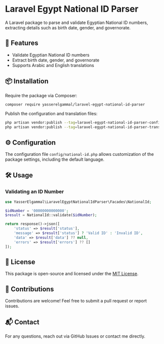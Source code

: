 # Laravel Egypt National ID Parser

A Laravel package to parse and validate Egyptian National ID numbers, extracting details such as birth date, gender, and governorate.

## 📌 Features
- Validate Egyptian National ID numbers
- Extract birth date, gender, and governorate
- Supports Arabic and English translations

## 📦 Installation

Require the package via Composer:

```sh
composer require yasserelgammal/laravel-egypt-national-id-parser
```

Publish the configuration and translation files:

```sh
php artisan vendor:publish --tag=laravel-egypt-national-id-parser-config
php artisan vendor:publish --tag=laravel-egypt-national-id-parser-translations
```

## ⚙️ Configuration

The configuration file `config/national-id.php` allows customization of the package settings, including the default language.

## 🛠 Usage

### Validating an ID Number

```php
use YasserElgammal\LaravelEgyptNationalIdParser\Facades\NationalId;

$idNumber = '00000000000000';
$result = NationalId::validate($idNumber);

return response()->json([
    'status' => $result['status'],
    'message' => $result['status'] ? 'Valid ID' : 'Invalid ID',
    'data' => $result['data'] ?? null,
    'errors' => $result['errors'] ?? []
]);
```

## 📝 License
This package is open-source and licensed under the [MIT License](LICENSE.md).

## 🙌 Contributions
Contributions are welcome! Feel free to submit a pull request or report issues.

## 📬 Contact
For any questions, reach out via GitHub Issues or contact me directly.
